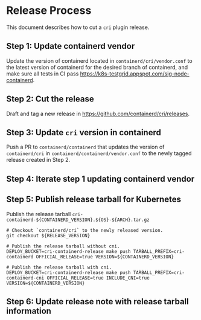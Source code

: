 # Release Process
This document describes how to cut a `cri` plugin release.

## Step 1: Update containerd vendor
Update the version of containerd located in `containerd/cri/vendor.conf`
to the latest version of containerd for the desired branch of containerd,
and make sure all tests in CI pass https://k8s-testgrid.appspot.com/sig-node-containerd.
## Step 2: Cut the release
Draft and tag a new release in https://github.com/containerd/cri/releases.
## Step 3: Update `cri` version in containerd
Push a PR to `containerd/containerd` that updates the version of
`containerd/cri` in `containerd/containerd/vendor.conf` to the newly
tagged release created in Step 2.
## Step 4: Iterate step 1 updating containerd vendor
## Step 5: Publish release tarball for Kubernetes
Publish the release tarball `cri-containerd-${CONTAINERD_VERSION}.${OS}-${ARCH}.tar.gz`
```shell
# Checkout `containerd/cri` to the newly released version.
git checkout ${RELEASE_VERSION}

# Publish the release tarball without cni.
DEPLOY_BUCKET=cri-containerd-release make push TARBALL_PREFIX=cri-containerd OFFICIAL_RELEASE=true VERSION=${CONTAINERD_VERSION}

# Publish the release tarball with cni.
DEPLOY_BUCKET=cri-containerd-release make push TARBALL_PREFIX=cri-containerd-cni OFFICIAL_RELEASE=true INCLUDE_CNI=true VERSION=${CONTAINERD_VERSION}
```
## Step 6: Update release note with release tarball information
